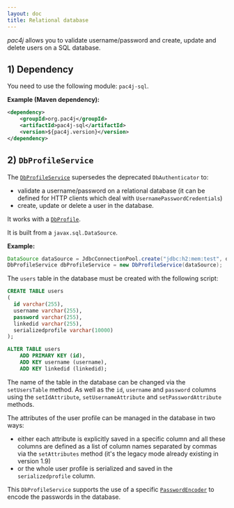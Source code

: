 ```yaml
---
layout: doc
title: Relational database
---
```


*pac4j* allows you to validate username/password and create, update and delete users on a SQL database.

## 1) Dependency

You need to use the following module: `pac4j-sql`.

**Example (Maven dependency):**

```xml
<dependency>
    <groupId>org.pac4j</groupId>
    <artifactId>pac4j-sql</artifactId>
    <version>${pac4j.version}</version>
</dependency>
```

## 2) `DbProfileService`

The [`DbProfileService`](https://github.com/pac4j/pac4j/blob/master/pac4j-sql/src/main/java/org/pac4j/sql/profile/service/DbProfileService.java) supersedes the deprecated `DbAuthenticator` to:

- validate a username/password on a relational database (it can be defined for HTTP clients which deal with `UsernamePasswordCredentials`)
- create, update or delete a user in the database.

It works with a [`DbProfile`](https://github.com/pac4j/pac4j/blob/master/pac4j-sql/src/main/java/org/pac4j/sql/profile/DbProfile.java).

It is built from a `javax.sql.DataSource`.

**Example:**

```java
DataSource dataSource = JdbcConnectionPool.create("jdbc:h2:mem:test", dbuser, dbpwd);
DbProfileService dbProfileService = new DbProfileService(dataSource);
```

The `users` table in the database must be created with the following script:

```sql
CREATE TABLE users
(
  id varchar(255), 
  username varchar(255),
  password varchar(255),
  linkedid varchar(255),
  serializedprofile varchar(10000)
);

ALTER TABLE users
	ADD PRIMARY KEY (id),
	ADD KEY username (username),
	ADD KEY linkedid (linkedid);
```

The name of the table in the database can be changed via the `setUsersTable` method. As well as the `id`, `username` and `password` columns using the `setIdAttribute`, `setUsernameAttribute` and `setPasswordAttribute` methods.

The attributes of the user profile can be managed in the database in two ways:

- either each attribute is explicitly saved in a specific column and all these columns are defined as a list of column names separated by commas via the `setAttributes` method (it's the legacy mode already existing in version 1.9)
- or the whole user profile is serialized and saved in the `serializedprofile` column.

This `DbProfileService` supports the use of a specific [`PasswordEncoder`](../authenticators.html#passwordencoder) to encode the passwords in the database.
